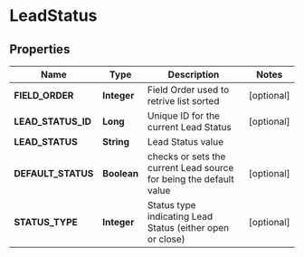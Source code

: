
# LeadStatus

## Properties
Name | Type | Description | Notes
------------ | ------------- | ------------- | -------------
**FIELD_ORDER** | **Integer** | Field Order used to retrive list sorted |  [optional]
**LEAD_STATUS_ID** | **Long** | Unique ID for the current Lead Status |  [optional]
**LEAD_STATUS** | **String** | Lead Status value | 
**DEFAULT_STATUS** | **Boolean** | checks or sets the current Lead source for being the default value |  [optional]
**STATUS_TYPE** | **Integer** | Status type indicating Lead Status (either open or close) |  [optional]



